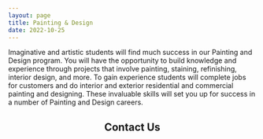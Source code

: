 ```yaml
---
layout: page
title: Painting & Design
date: 2022-10-25
---
```


Imaginative and artistic students will find much success in our Painting and Design program. You will have the opportunity to build knowledge and experience through projects that involve painting, staining, refinishing, interior design, and more. To gain experience students will complete jobs for customers and do interior and exterior residential and commercial painting and designing. These invaluable skills will set you up for success in a number of Painting and Design careers.

<h2 align="center">Contact Us</h2>